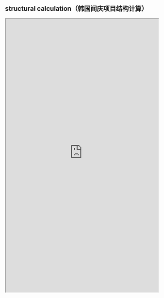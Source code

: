 ## structural calculation（韩国闻庆项目结构计算）
<div>
<iframe src="https://5docs.oss-cn-shanghai.aliyuncs.com/res/韩国闻庆项目案例/structural calculation（韩国闻庆项目结构计算）.pdf" width="100%" height="900px" >
</iframe>
</div>